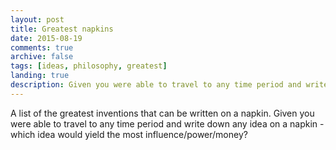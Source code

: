 ```yaml
---
layout: post
title: Greatest napkins
date: 2015-08-19
comments: true
archive: false
tags: [ideas, philosophy, greatest]
landing: true
description: Given you were able to travel to any time period and write down any idea on a napkin - which idea would yield the most influence, power, and money for that time period?
---
```


A list of the greatest inventions that can be written on a napkin. Given you were able to travel to any time period and write down any idea on a napkin - which idea would yield the most influence/power/money? 
